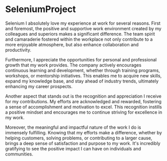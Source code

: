 # SeleniumProject
Selenium 
I absolutely love my experience at work for several reasons. First and foremost, the positive and supportive work environment created by my colleagues and superiors makes a significant difference. The team spirit and camaraderie fostered within the workplace not only contribute to a more enjoyable atmosphere, but also enhance collaboration and productivity.

Furthermore, I appreciate the opportunities for personal and professional growth that my work provides. The company actively encourages continuous learning and development, whether through training programs, workshops, or mentorship initiatives. This enables me to acquire new skills, expand my knowledge base, and stay ahead of industry trends, ultimately enhancing my career prospects.

Another aspect that stands out is the recognition and appreciation I receive for my contributions. My efforts are acknowledged and rewarded, fostering a sense of accomplishment and motivation to excel. This recognition instills a positive mindset and encourages me to continue striving for excellence in my work.

Moreover, the meaningful and impactful nature of the work I do is immensely fulfilling. Knowing that my efforts make a difference, whether by helping customers, solving problems, or contributing to a larger cause, brings a deep sense of satisfaction and purpose to my work. It's incredibly gratifying to see the positive impact I can have on individuals and communities.

